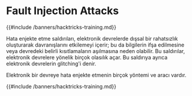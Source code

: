 # Fault Injection Attacks

{{#include /banners/hacktricks-training.md}}

Hata enjekte etme saldırıları, elektronik devrelerde dışsal bir rahatsızlık oluşturarak davranışlarını etkilemeyi içerir; bu da bilgilerin ifşa edilmesine veya devredeki belirli kısıtlamaların aşılmasına neden olabilir. Bu saldırılar, elektronik devrelere yönelik birçok olasılık açar. Bu saldırıya ayrıca elektronik devrelerin glitching'i denir.

Elektronik bir devreye hata enjekte etmenin birçok yöntemi ve aracı vardır.

{{#include /banners/hacktricks-training.md}}
